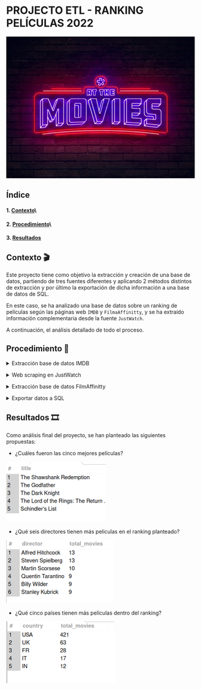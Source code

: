 # PROJECTO ETL - RANKING PELÍCULAS 2022




![holi](/images/e0f4baaf2bf43934f69db75d4726f9fb.jpg)

## Índice

 #### 1. [Contexto](#contexto)\
 
 #### 2. [Procedimiento](#procedimiento)\
 
 #### 3. [Resultados ](#resultados)


<a name="Contexto 🎬"/>

## Contexto 🎬

Este proyecto tiene como objetivo la extracción y creación de una base de datos, partiendo de tres fuentes diferentes y aplicando 2 métodos distintos de extracción y por último la exportación de dicha información a una base de datos de SQL.
<br>

En este caso, se ha analizado una base de datos sobre un ranking de películas según las páginas web `IMDB` y `FilmaAffinitty`, y se ha extraído información complementaria desde la fuente `JustWatch`.

A continuación, el análisis detallado de todo el proceso.

<a name="Procedimiento 🎥"/>

## Procedimiento 🎥

<details>

<summary>Extracción base de datos IMDB</summary>

<br>

En primer lugar, se ha extraído de la fuente de información `Kaggle`, un archivo csv con las 1000 mejores películas de 2022 según IMDB  y se ha procedido a la limpieza de los datos, eliminando lo que no era relevante, y modificando ciertas columnas para que todas quedaran uniformes.

El resultado final fue el siguiente:

![holi](/images/kaggledata.png)

Tras la limpieza de todos los datos, se ha guardado en otro archivo csv, para no perder la información en caso de alguna modificación sin retorno.


<br></details>

<details>

<summary>Web scraping en JustWatch</summary>

<br>

El segundo paso realizdo, fue la puesta en práctica del método web scaping en la página web de `JustWatch` para obtener las diferentes plataformas en las que estaban disponibles las películas anteriores.

Para realizar la búsqueda, se utiliza una librería llamada `Selenium`, que permite controlar un navegador web mediante código. Primero, se establece la URL de la página web y luego se utilizan diferentes métodos de la libreria para interactuar con la página web y automatizar la búsqueda de toda la información requerida.

![giphy](https://user-images.githubusercontent.com/120600095/218334438-d911662d-8724-4a78-ac0e-f127791a11c3.gif)


El resultado final, fue una lista con las diferentes plataformas que se ha añadido al dataframe original como una columna nueva llamada streaming_services.



<br></details>


<details>

<summary>Extracción base de datos FilmAffinitty</summary>

<br>

Para completar el proyecto, se ha extraido una nueva base de datos de la página `Zenodo` donde encontramos un archivo con más de 100.000 películas. En este caso, el objetivo fue unir dicha tabla con la que ya teníamos, para hacer una comparativa entre las notas de IMDB y FilmAffinity, y completar la base de datos final con información faltante en el primer archivo.


![](images/zenododata.png)

Como se puede observar, esta base de datos está en español, por tanto para poder realizar la unión entre ambas, se han tenido que relacionar las columnas, Año, Reparto y Dirección, con las columnas Year, Director y Actors del primer dataframe, ya que el titulo de las películas era diferente por la diferencia de idioma.

Finalmente, se han extraído las columnas que interesaban para el análisis, resultando la base de datos de la siguiente manera:

![](images/final.png)



<br></details>


<details>

<summary>Exportar datos a SQL</summary>

<br>

El último paso, fue exportarlo todo a SQL para obtener la siguiente base de datos:

![](/images/sql.png)
<br></details>


<a name="Resultados 🎞️"/>

## Resultados 🎞️

Como análisis final del proyecto, se han planteado las siguientes propuestas:


- ¿Cuáles fueron las cinco mejores películas?

![](/images/title.png)

- ¿Qué seis directores tienen más peliculas en el ranking planteado?

![](/images/director.png)

- ¿Qué cinco países tienen más películas dentro del ranking?

![](/images/paises.png)

